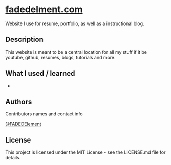 # [fadedelment.com](https://fadedelement.com)

Website I use for resume, portfolio, as well as a instructional blog.

## Description

This website is meant to be a central location for all my stuff if it be youtube, github, resumes, blogs, tutorials and more.

## What I used / learned
* 

## Authors

Contributors names and contact info

[@FADEDElement](https://www.youtube.com/c/FADEDElement)

## License

This project is licensed under the MIT License - see the LICENSE.md file for details.